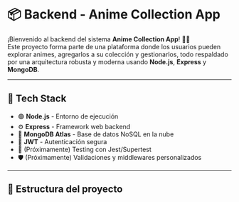 # 📦 Backend - Anime Collection App

¡Bienvenido al backend del sistema **Anime Collection App**! 🎌✨  
Este proyecto forma parte de una plataforma donde los usuarios pueden explorar animes, agregarlos a su colección y gestionarlos, todo respaldado por una arquitectura robusta y moderna usando **Node.js**, **Express** y **MongoDB**.

---

## 🚀 Tech Stack

- 🟢 **Node.js** - Entorno de ejecución
- ⚙️ **Express** - Framework web backend
- 🍃 **MongoDB Atlas** - Base de datos NoSQL en la nube
- 🔐 **JWT** - Autenticación segura
- 🧪 (Próximamente) Testing con Jest/Supertest
- 🛡️ (Próximamente) Validaciones y middlewares personalizados

---

## 📁 Estructura del proyecto

